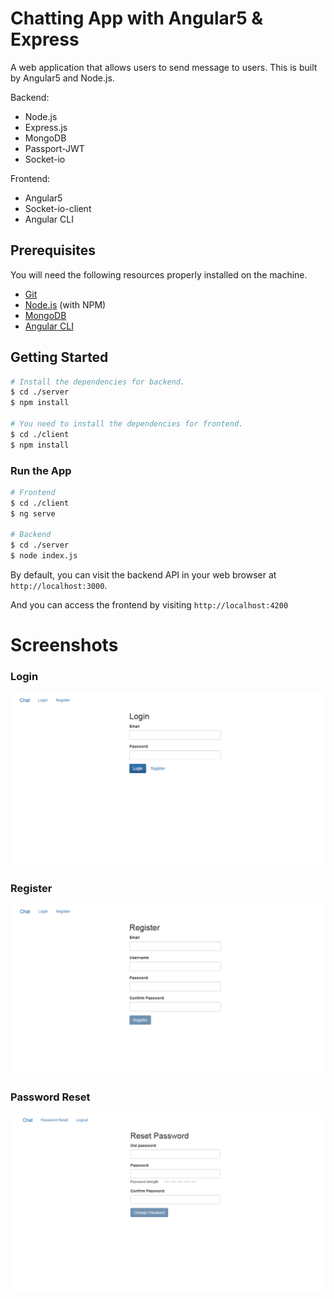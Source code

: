 # Chatting App with Angular5 & Express

A web application that allows users to send message to users. This is built by Angular5 and Node.js.

Backend:

* Node.js
* Express.js
* MongoDB
* Passport-JWT
* Socket-io

Frontend:

* Angular5
* Socket-io-client
* Angular CLI

## Prerequisites

You will need the following resources properly installed on the machine.

* [Git](https://git-scm.com)
* [Node.js](https://nodejs.org) (with NPM)
* [MongoDB](https://www.mongodb.com)
* [Angular CLI](https://github.com/angular/angular-cli)

## Getting Started

```bash
# Install the dependencies for backend.
$ cd ./server
$ npm install

# You need to install the dependencies for frontend.
$ cd ./client
$ npm install
```

### Run the App

```bash
# Frontend
$ cd ./client
$ ng serve

# Backend
$ cd ./server
$ node index.js
```

By default, you can visit the backend API in your web browser at `http://localhost:3000`.

And you can access the frontend by visiting `http://localhost:4200`

# Screenshots

### Login

![Login](/screens/login.png?raw=true)

### Register

![Register](/screens/register.png?raw=true)

### Password Reset

![Password Reset](/screens/password-reset.png?raw=true)
